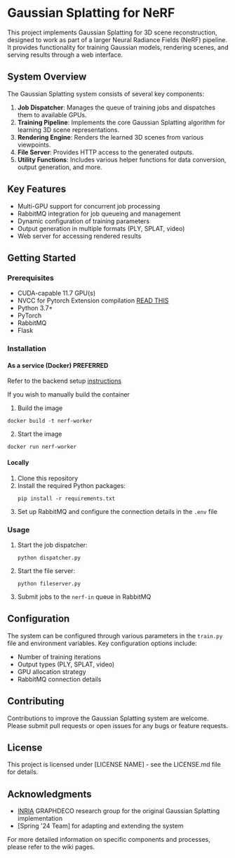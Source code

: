 # Gaussian Splatting for NeRF

This project implements Gaussian Splatting for 3D scene reconstruction, designed to work as part of a larger Neural Radiance Fields (NeRF) pipeline. It provides functionality for training Gaussian models, rendering scenes, and serving results through a web interface.

## System Overview

The Gaussian Splatting system consists of several key components:

1. **Job Dispatcher**: Manages the queue of training jobs and dispatches them to available GPUs.
2. **Training Pipeline**: Implements the core Gaussian Splatting algorithm for learning 3D scene representations.
3. **Rendering Engine**: Renders the learned 3D scenes from various viewpoints.
4. **File Server**: Provides HTTP access to the generated outputs.
5. **Utility Functions**: Includes various helper functions for data conversion, output generation, and more.

## Key Features

- Multi-GPU support for concurrent job processing
- RabbitMQ integration for job queueing and management
- Dynamic configuration of training parameters
- Output generation in multiple formats (PLY, SPLAT, video)
- Web server for accessing rendered results

## Getting Started

### Prerequisites

- CUDA-capable 11.7 GPU(s)
- NVCC for Pytorch Extension compilation [READ THIS](github.com/NeRF-or-Nothing/nerf-worker/wiki/NVCC-notes)
- Python 3.7+
- PyTorch
- RabbitMQ
- Flask

### Installation

#### As a service (Docker) **PREFERRED**
Refer to the backend setup [instructions](https://github.com/NeRF-or-Nothing/backend/README.md)

If you wish to manually build the container
1. Build the image
  ```
  docker build -t nerf-worker  
  ```
2. Start the image
  ```
  docker run nerf-worker
  ```

#### Locally
1. Clone this repository
2. Install the required Python packages:
   ```
   pip install -r requirements.txt
   ```
3. Set up RabbitMQ and configure the connection details in the `.env` file

### Usage

1. Start the job dispatcher:
   ```
   python dispatcher.py
   ```
2. Start the file server:
   ```
   python fileserver.py
   ```
3. Submit jobs to the `nerf-in` queue in RabbitMQ

## Configuration

The system can be configured through various parameters in the `train.py` file and environment variables. Key configuration options include:

- Number of training iterations
- Output types (PLY, SPLAT, video)
- GPU allocation strategy
- RabbitMQ connection details

## Contributing

Contributions to improve the Gaussian Splatting system are welcome. Please submit pull requests or open issues for any bugs or feature requests.

## License

This project is licensed under [LICENSE NAME] - see the LICENSE.md file for details.

## Acknowledgments

- [INRIA](https://www.inria.fr/en) GRAPHDECO research group for the original Gaussian Splatting implementation
- [Spring '24 Team] for adapting and extending the system

For more detailed information on specific components and processes, please refer to the wiki pages.
